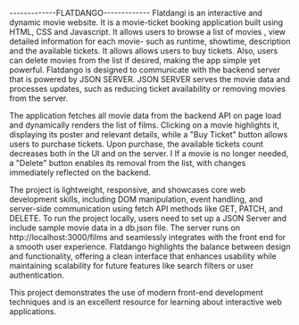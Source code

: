 -------------FLATDANGO-------------
Flatdangi is an interactive and dynamic movie website. It is a movie-ticket booking application built using HTML, CSS and Javascript.
It allows users to browse a list of movies , view detailed information for each movie- such as runtime, showtime, description and the available tickets.
It allows allows users to buy tickets.
Also, users can delete movies from the list if desired, making the app simple yet powerful.
Flatdango is designed to communicate with the backend server that is powered by JSON SERVER.
JSON SERVER serves the movie data and processes updates, such as reducing ticket availability or removing movies from the server.

The application fetches all movie data from the backend API on page load and dynamically renders the list of films.
 Clicking on a movie highlights it, displaying its poster and relevant details, while a "Buy Ticket" button allows users to purchase tickets. 
 Upon purchase, the available tickets count decreases both in the UI and on the server. I
 If a movie is no longer needed, a "Delete" button enables its removal from the list, with changes immediately reflected on the backend.


The project is lightweight, responsive, and showcases core web development skills, including DOM manipulation, 
event handling, and server-side communication using fetch API methods like GET, PATCH, and DELETE. 
To run the project locally, users need to set up a JSON Server and include sample movie data in a db.json file. 
The server runs on http://localhost:3000/films and seamlessly integrates with the front end for a smooth user experience. 
Flatdango highlights the balance between design and functionality, 
offering a clean interface that enhances usability while maintaining scalability for future features like search filters or user authentication.


This project demonstrates the use of modern front-end development techniques and is an excellent resource for learning about interactive web applications. 
